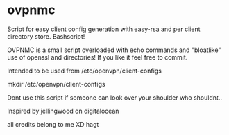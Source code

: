 # ovpnmc
Script for easy client config generation with easy-rsa and per client directory store. Bashscript!

OVPNMC is a small script overloaded with echo commands and "bloatlike" use of openssl and directories!
If you like it feel free to commit.

Intended to be used from /etc/openvpn/client-configs

mkdir /etc/openvpn/client-configs

Dont use this script if someone can look over your shoulder who shouldnt..

Inspired by 
jellingwood on digitalocean

all credits belong to me XD
hagt

